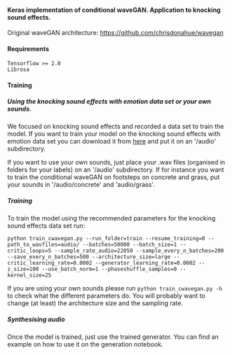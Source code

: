 #### Keras implementation of conditional waveGAN. Application to knocking sound effects.

Original waveGAN architecture: https://github.com/chrisdonahue/wavegan

#### Requirements
```
Tensorflow >= 2.0
Librosa
```

#### Training

##### Using the knocking sound effects with emotion data set or your own sounds.

We focused on knocking sound effects and recorded a data set to train the model. If you want to train your model on the knocking sound effects with emotion data set you can download it from [here](https://zenodo.org/record/3668503) and put it on an '/audio' subdirectory.

If you want to use your own sounds, just place your .wav files (organised in folders for your labels) on an '/audio' subdirectory. If for instance you want to train the conditional waveGAN on footsteps on concrete and grass, put your sounds in '/audio/concrete' and 'audio/grass'.

##### Training

To train the model using the recommended parameters for the knocking sound effects data set run:

```
python train_cwavegan.py --run_folder=train --resume_training=0 --path_to_wavfiles=audio/ --batches=50000 --batch_size=1 --critic_loops=5 --sample_rate_audio=22050 --sample_every_n_batches=200 --save_every_n_batches=500 --architecture_size=large --critic_learning_rate=0.0002 --generator_learning_rate=0.0002 --z_size=100 --use_batch_norm=1 --phaseshuffle_samples=0 --kernel_size=25
```

If you are using your own sounds please run ``` python train_cwavegan.py -h ``` to check what the different parameters do. You will probably want to change (at least) the architecture size and the sampling rate.

##### Synthesising audio

Once the model is trained, just use the trained generator. You can find an example on how to use it on the generation notebook.